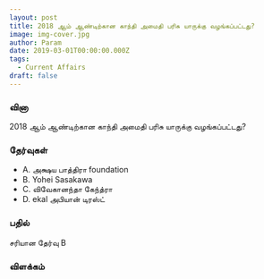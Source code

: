```yaml
---
layout: post
title: 2018 ஆம் ஆண்டிற்கான காந்தி அமைதி பரிசு யாருக்கு வழங்கப்பட்டது?
image: img-cover.jpg
author: Param
date: 2019-03-01T00:00:00.000Z
tags: 
  - Current Affairs
draft: false
---
```


### வினா

2018 ஆம் ஆண்டிற்கான காந்தி அமைதி பரிசு யாருக்கு வழங்கப்பட்டது?

### தேர்வுகள்

- A. அக்ஷய பாத்திரா foundation
- B. Yohei Sasakawa
- C. விவேகானந்தா கேந்த்ரா
- D. ekal அபியான் டிரஸ்ட்

### பதில் 

சரியான தேர்வு B

### விளக்கம்

